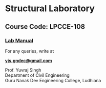 # Structural Laboratory
## Course Code: LPCCE-108 

### [Lab Manual](Structural_Lab_Manual_(YJS).pdf)


For any queries, write at

**yjs.gndec@gmail.com**

Prof. Yuvraj Singh  
Department of Civil Engineering  
Guru Nanak Dev Engineering College, Ludhiana
